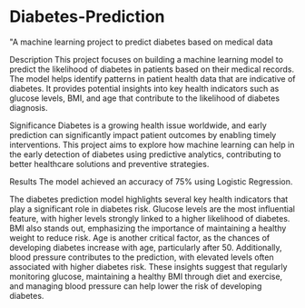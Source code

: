 # Diabetes-Prediction
"A machine learning project to predict diabetes based on medical data

Description
This project focuses on building a machine learning model to predict the likelihood of diabetes in patients based on their medical records. The model helps identify patterns in patient health data that are indicative of diabetes. It provides potential insights into key health indicators such as glucose levels, BMI, and age that contribute to the likelihood of diabetes diagnosis.

Significance
Diabetes is a growing health issue worldwide, and early prediction can significantly impact patient outcomes by enabling timely interventions. This project aims to explore how machine learning can help in the early detection of diabetes using predictive analytics, contributing to better healthcare solutions and preventive strategies.

 Results
The model achieved an accuracy of 75% using Logistic Regression.

The diabetes prediction model highlights several key health indicators that play a significant role in diabetes risk. Glucose levels are the most influential feature, with higher levels strongly linked to a higher likelihood of diabetes. BMI also stands out, emphasizing the importance of maintaining a healthy weight to reduce risk. Age is another critical factor, as the chances of developing diabetes increase with age, particularly after 50. Additionally, blood pressure contributes to the prediction, with elevated levels often associated with higher diabetes risk. These insights suggest that regularly monitoring glucose, maintaining a healthy BMI through diet and exercise, and managing blood pressure can help lower the risk of developing diabetes.
